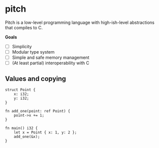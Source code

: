 # pitch

Pitch is a low-level programming language with high-ish-level abstractions that compiles to C.

**Goals**

- [ ] Simplicity
- [ ] Modular type system
- [ ] Simple and safe memory management
- [ ] (At least partial) interoperability with C

## Values and copying

```
struct Point {
    x: i32;
    y: i32;
}

fn add_one(point: ref Point) {
    point->x += 1;
}

fn main() i32 {
    let x = Point { x: 1, y: 2 };
    add_one(&x);
}
```

